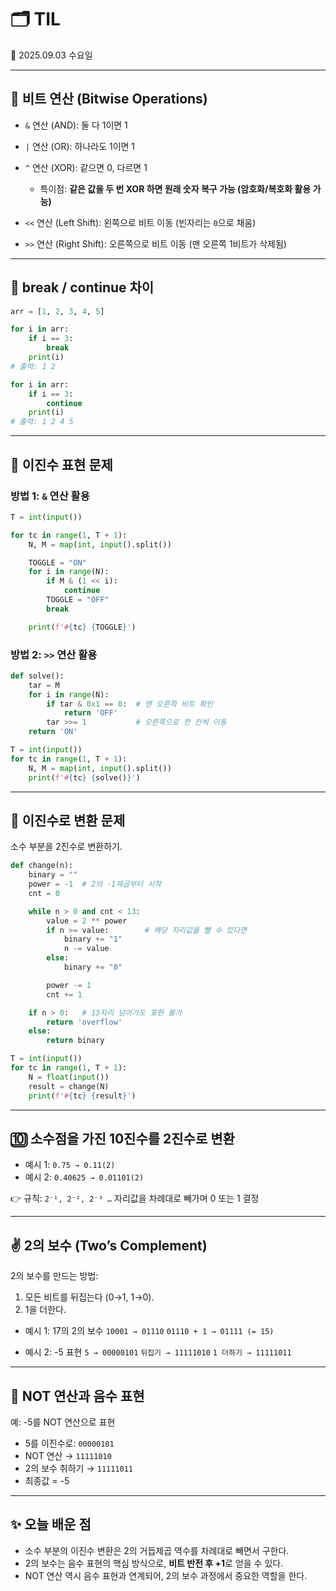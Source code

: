 # 🗂️ TIL

📅 2025.09.03 수요일

---

## 🔢 비트 연산 (Bitwise Operations)

* `&` 연산 (AND): 둘 다 1이면 1
* `|` 연산 (OR): 하나라도 1이면 1
* `^` 연산 (XOR): 같으면 0, 다르면 1

  * 특이점: **같은 값을 두 번 XOR 하면 원래 숫자 복구 가능 (암호화/복호화 활용 가능)**
* `<<` 연산 (Left Shift): 왼쪽으로 비트 이동 (빈자리는 `0`으로 채움)
* `>>` 연산 (Right Shift): 오른쪽으로 비트 이동 (맨 오른쪽 1비트가 삭제됨)

---

## 📌 break / continue 차이

```python
arr = [1, 2, 3, 4, 5]

for i in arr:
    if i == 3:
        break
    print(i)  
# 출력: 1 2

for i in arr:
    if i == 3:
        continue
    print(i)  
# 출력: 1 2 4 5
```

---

## 🧮 이진수 표현 문제

### 방법 1: `&` 연산 활용

```python
T = int(input())

for tc in range(1, T + 1):
    N, M = map(int, input().split())

    TOGGLE = "ON"
    for i in range(N):
        if M & (1 << i):
            continue
        TOGGLE = "OFF"
        break

    print(f'#{tc} {TOGGLE}')
```

### 방법 2: `>>` 연산 활용

```python
def solve():
    tar = M
    for i in range(N):
        if tar & 0x1 == 0:  # 맨 오른쪽 비트 확인
            return 'OFF'
        tar >>= 1           # 오른쪽으로 한 칸씩 이동
    return 'ON'

T = int(input())
for tc in range(1, T + 1):
    N, M = map(int, input().split())
    print(f'#{tc} {solve()}')
```

---

## 🧾 이진수로 변환 문제 

소수 부분을 2진수로 변환하기.

```python
def change(n):
    binary = ""
    power = -1  # 2의 -1제곱부터 시작
    cnt = 0

    while n > 0 and cnt < 13:
        value = 2 ** power
        if n >= value:        # 해당 자리값을 뺄 수 있다면
            binary += "1"
            n -= value
        else:
            binary += "0"

        power -= 1
        cnt += 1

    if n > 0:   # 13자리 넘어가도 표현 불가
        return 'overflow'
    else:
        return binary

T = int(input())
for tc in range(1, T + 1):
    N = float(input())
    result = change(N)
    print(f'#{tc} {result}')
```

---

## 🔟 소수점을 가진 10진수를 2진수로 변환

* 예시 1: `0.75 → 0.11(2)`
* 예시 2: `0.40625 → 0.01101(2)`

👉 규칙: `2⁻¹, 2⁻², 2⁻³ …` 자리값을 차례대로 빼가며 0 또는 1 결정

---

## ✌️ 2의 보수 (Two’s Complement)

2의 보수를 만드는 방법:

1. 모든 비트를 뒤집는다 (0→1, 1→0).
2. 1을 더한다.

* 예시 1: 17의 2의 보수
  `10001 → 01110`
  `01110 + 1 → 01111 (= 15)`

* 예시 2: -5 표현
  `5 → 00000101`
  `뒤집기 → 11111010`
  `1 더하기 → 11111011`

---

## 🚫 NOT 연산과 음수 표현

예: -5를 NOT 연산으로 표현

* 5를 이진수로: `00000101`
* NOT 연산 → `11111010`
* 2의 보수 취하기 → `11111011`
* 최종값 = -5

---

## ✨ 오늘 배운 점

* 소수 부분의 이진수 변환은 2의 거듭제곱 역수를 차례대로 빼면서 구한다.
* 2의 보수는 음수 표현의 핵심 방식으로, **비트 반전 후 +1**로 얻을 수 있다.
* NOT 연산 역시 음수 표현과 연계되어, 2의 보수 과정에서 중요한 역할을 한다.
